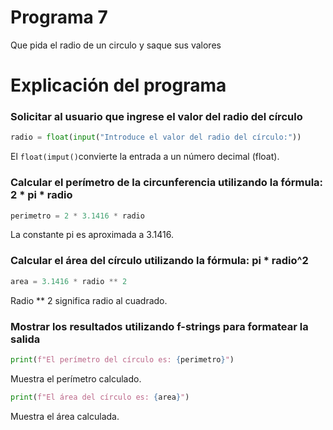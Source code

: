 # Programa 7
Que pida el radio de un circulo y saque sus valores
# Explicación del programa

### Solicitar al usuario que ingrese el valor del radio del círculo

```python
radio = float(input("Introduce el valor del radio del círculo:")) 
```
El ``float(imput()``convierte la entrada a un número decimal (float).


### Calcular el perímetro de la circunferencia utilizando la fórmula: 2 * pi * radio

```python
perimetro = 2 * 3.1416 * radio  
```
La constante pi es aproximada a 3.1416.

### Calcular el área del círculo utilizando la fórmula: pi * radio^2
```python
area = 3.1416 * radio ** 2  
```
Radio ** 2 significa radio al cuadrado.

### Mostrar los resultados utilizando f-strings para formatear la salida
```python
print(f"El perímetro del círculo es: {perimetro}")
```
Muestra el perímetro calculado.
```python
print(f"El área del círculo es: {area}")  
```
Muestra el área calculada.

